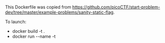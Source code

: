 This Dockerfile was copied from https://github.com/picoCTF/start-problem-dev/tree/master/example-problems/sanity-static-flag.

To launch:
- docker build -t <name> .
- docker run --name -t <name>